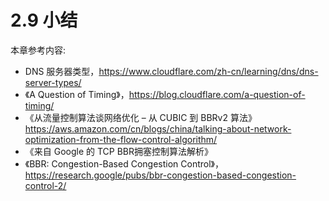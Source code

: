 # 2.9 小结

本章参考内容:

- DNS 服务器类型，https://www.cloudflare.com/zh-cn/learning/dns/dns-server-types/
- 《A Question of Timing》，https://blog.cloudflare.com/a-question-of-timing/
- 《从流量控制算法谈网络优化 – 从 CUBIC 到 BBRv2 算法》https://aws.amazon.com/cn/blogs/china/talking-about-network-optimization-from-the-flow-control-algorithm/
- 《来自 Google 的 TCP BBR拥塞控制算法解析》
- 《BBR: Congestion-Based Congestion Control》，https://research.google/pubs/bbr-congestion-based-congestion-control-2/